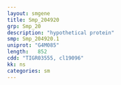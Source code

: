 ```yaml
---
layout: smgene
title: Smp_204920
grp: Smp_20
description: "hypothetical protein"
smp: Smp_204920.1
uniprot: "G4M085"
length:   852
cdd: "TIGR03555, cl19096"
kk: ns
categories: sm
---
```


